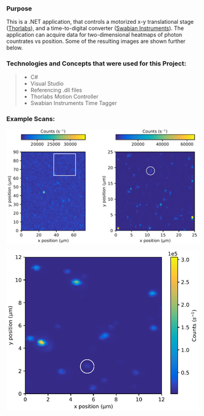 ### Purpose
This is a .NET application, that controls a motorized x-y translational stage ([Thorlabs](https://www.thorlabs.com/thorproduct.cfm?partnumber=BBD203)), and a time-to-digital converter ([Swabian Instruments](https://www.swabianinstruments.com/time-tagger/)). 
The application can acquire data for two-dimensional heatmaps of photon countrates vs position. Some of the resulting images are shown further below.

### Technologies and Concepts that were used for this Project:
> - C#
> - Visual Studio
> - Referencing .dll files
> - Thorlabs Motion Controller
> - Swabian Instruments Time Tagger

### Example Scans:

![image](images/image1.PNG?raw=true)

![image](images/image2.PNG?raw=true)
